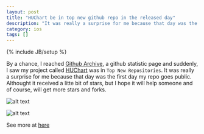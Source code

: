 ```yaml
---
layout: post
title: "HUChart be in top new github repo in the released day"
description: "It was really a surprise for me because that day was the first day HUChart goes public."
category: ios 
tags: []
---
```

{% include JB/setup %}

By a chance, I reached [Github Archive](http://www.githubarchive.org), a github statistic page and suddenly, I saw my project called [HUChart](https://github.com/hugo53/HUChart) was in ```Top New Repositories```. It was really a surprise for me because that day was the first day my repo goes public. Althought it received a litte bit of stars, but I hope it will help someone and of course, will get more stars and forks.

![alt text](http://hugo53.github.io/images/huchart/huchart-gitarchive.png "huchart archive top")

![alt text](http://hugo53.github.io/images/huchart/huchart-topnew.png "huchart top")

See more at [here](http://us5.campaign-archive2.com/?u=439aa16a39e4b10e0b65ff2ef&id=2e5c5e8e16)